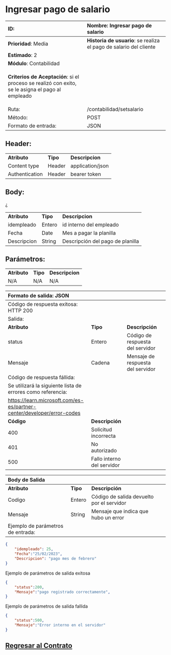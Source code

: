 # Ingresar pago de salario

| **ID**:                                                                                              | **Nombre**: Ingresar pago de salario                                |
|:---------------------------------------------------------------------------------------------------- |:------------------------------------------------------------------- |
| **Prioridad**: Media                                                                                 | **Historia de usuario**:  se realiza el pago de salario del cliente |
| **Estimado**: 2                                                                                      |                                                                     |
| **Módulo**: Contabilidad                                                                             |                                                                     |
| <p>**Criterios de Aceptación**: si el proceso se realizó con exito, se le asigna el pago al empleado |                                                                     |
| Ruta:                                                                                                | /contabilidad/setsalario                                            |
| Método:                                                                                              | POST                                                                |
| Formato de entrada:                                                                                  | JSON                                                                |

## Header:

<table>
     <tr><td> <b> Atributo </b></td> <td> <b> Tipo </b></td> <td> <b>Descripcion</b> </td> </tr>
     <tr> <td>Content type</td> <td>Header</td> <td>application/json</td>
     </tr>   
     <tr> <td>Authentication</td> <td>Header</td> <td> bearer token </td>
     </tr>    
</table>

## Body:

<table>
     <tr><td> <b> Atributo </b></td> <td> <b> Tipo </b></td> <td> <b>Descripcion</b> </td> </tr>
     <tr> <td>idempleado</td> <td>Entero</td> <td>id interno del empleado</td>
     </tr>   
     <tr> <td>Fecha</td> <td>Date</td> <td> Mes a pagar la planilla </td>
     </tr> 
          <tr> <td>Descripcion</td> <td>
              String</td> <td> Descripción del pago de planilla </td>
¿

</table>

## Parámetros:

<table>
     <tr><td> <b> Atributo </b></td> <td> <b> Tipo </b></td> <td> <b>Descripcion</b> </td> </tr>
     <tr> <td> N/A </td> <td>N/A</td> <td>N/A</td>
     </tr>    
</table>

| Formato de salida: JSON                                                  |                            |                                   |     |
|:------------------------------------------------------------------------ |:-------------------------- |:--------------------------------- |:--- |
| Código de respuesta exitosa: HTTP 200                                    |                            |                                   |     |
| Salida:                                                                  |                            |                                   |     |
| **Atributo**                                                             | **Tipo**                   | **Descripción**                   |     |
| status                                                                   | Entero                     | Código de respuesta del servidor  |     |
| Mensaje                                                                  | Cadena                     | Mensaje de respuesta del servidor |     |
| Código de respuesta fállida:                                             |                            |                                   |     |
| Se utilizará la siguiente lista de errores como referencia:              |                            |                                   |     |
| <https://learn.microsoft.com/es-es/partner-center/developer/error-codes> |                            |                                   |     |
| **Código**                                                               | **Descripción**            |                                   |     |
| 400                                                                      | Solicitud incorrecta       |                                   |     |
| 401                                                                      | No autorizado              |                                   |     |
| 500                                                                      | Fallo interno del servidor |                                   |     |

| Body de Salida                    |          |                                           |     |
|:--------------------------------- |:-------- |:----------------------------------------- |:--- |
| **Atributo**                      | **Tipo** | **Descripción**                           |     |
| Codigo                            | Entero   | Código de salida devuelto por el servidor |     |
| Mensaje                           | String   | Mensaje que indica que hubo un error      |     |
| Ejemplo de parámetros de entrada: |          |                                           |     |

```json
{
    "idempleado": 25,
    "Fecha":"25/02/2023",
    "Descripcion": "pago mes de febrero"
}
```

Ejemplo de parámetros de salida exitosa

```json
{
    "status":200,
    "Mensaje":"pago registrado correctamente",
}
```

Ejemplo de parámetros de salida fallida

```json
{
    "status":500,
    "Mensaje":"Error interno en el servidor"
}
```
## [Regresar al Contrato](../servicio_contabilidad.md)